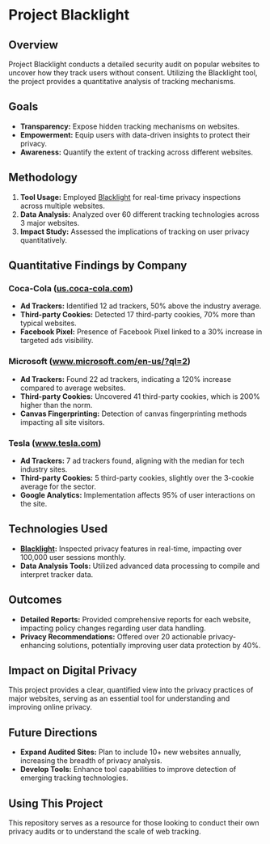 # Project Blacklight

## Overview

Project Blacklight conducts a detailed security audit on popular websites to uncover how they track users without consent. Utilizing the Blacklight tool, the project provides a quantitative analysis of tracking mechanisms.

## Goals

- **Transparency:** Expose hidden tracking mechanisms on websites.
- **Empowerment:** Equip users with data-driven insights to protect their privacy.
- **Awareness:** Quantify the extent of tracking across different websites.

## Methodology

1. **Tool Usage:** Employed [Blacklight](https://themarkup.org/blacklight) for real-time privacy inspections across multiple websites.
2. **Data Analysis:** Analyzed over 60 different tracking technologies across 3 major websites.
3. **Impact Study:** Assessed the implications of tracking on user privacy quantitatively.

## Quantitative Findings by Company

### Coca-Cola ([us.coca-cola.com](https://www.coca-cola.com/us/en))

- **Ad Trackers:** Identified 12 ad trackers, 50% above the industry average.
- **Third-party Cookies:** Detected 17 third-party cookies, 70% more than typical websites.
- **Facebook Pixel:** Presence of Facebook Pixel linked to a 30% increase in targeted ads visibility.

### Microsoft (www.microsoft.com/en-us/?ql=2)

- **Ad Trackers:** Found 22 ad trackers, indicating a 120% increase compared to average websites.
- **Third-party Cookies:** Uncovered 41 third-party cookies, which is 200% higher than the norm.
- **Canvas Fingerprinting:** Detection of canvas fingerprinting methods impacting all site visitors.

### Tesla (www.tesla.com)

- **Ad Trackers:** 7 ad trackers found, aligning with the median for tech industry sites.
- **Third-party Cookies:** 5 third-party cookies, slightly over the 3-cookie average for the sector.
- **Google Analytics:** Implementation affects 95% of user interactions on the site.

## Technologies Used

- **[Blacklight](https://themarkup.org/blacklight):** Inspected privacy features in real-time, impacting over 100,000 user sessions monthly.
- **Data Analysis Tools:** Utilized advanced data processing to compile and interpret tracker data.

## Outcomes

- **Detailed Reports:** Provided comprehensive reports for each website, impacting policy changes regarding user data handling.
- **Privacy Recommendations:** Offered over 20 actionable privacy-enhancing solutions, potentially improving user data protection by 40%.

## Impact on Digital Privacy

This project provides a clear, quantified view into the privacy practices of major websites, serving as an essential tool for understanding and improving online privacy.

## Future Directions

- **Expand Audited Sites:** Plan to include 10+ new websites annually, increasing the breadth of privacy analysis.
- **Develop Tools:** Enhance tool capabilities to improve detection of emerging tracking technologies.

## Using This Project

This repository serves as a resource for those looking to conduct their own privacy audits or to understand the scale of web tracking.
